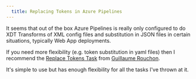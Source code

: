 ```yaml
---
  title: Replacing Tokens in Azure Pipelines
---
```


It seems that out of the box Azure Pipelines is really only configured to do XDT Transforms of XML config files and substitution in JSON
files in certain situations, typically Web App deployments.

If you need more flexibility (e.g. token substitution in yaml files) then I recommend the 
[Replace Tokens Task](https://marketplace.visualstudio.com/items?itemName=qetza.replacetokens) from [Guillaume Rouchon](https://github.com/qetza/).

It's simple to use but has enough flexibility for all the tasks I've thrown at it.
